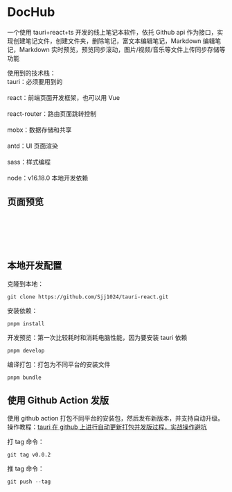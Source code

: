 <h1>DocHub</h1><p>一个使用 tauri+react+ts 开发的线上笔记本软件，依托 Github api 作为接口，实现创建笔记文件，创建文件夹，删除笔记，富文本编辑笔记，Markdown 编辑笔记，Markdown 实时预览，预览同步滚动，图片/视频/音乐等文件上传同步存储等功能</p><p>使用到的技术栈：<br>tauri：必须要用到的<br><br>react：前端页面开发框架，也可以用 Vue<br><br>react-router：路由页面跳转控制<br><br>mobx：数据存储和共享<br><br>antd：UI 页面渲染<br><br>sass：样式编程<br><br>node：v16.18.0 本地开发依赖</p><h2>页面预览</h2><p><img src="https://cdn.staticaly.com/gh/1024huijia/QingChunMeizi@master/image.35ywvl1kmdc0.webp" alt="" data-href="" style=""/></p><p><img src="https://cdn.staticaly.com/gh/1024huijia/QingChunMeizi@master/image.39hqgfcwwg80.webp" alt="" data-href="" style=""/></p><p><img src="https://cdn.staticaly.com/gh/1024huijia/QingChunMeizi@master/image.1zdc3yt6nylc.webp" alt="" data-href="" style=""/></p><p><img src="https://cdn.staticaly.com/gh/1024huijia/QingChunMeizi@master/image.z3wf7msueeo.webp" alt="" data-href="" style=""/></p><p><img src="https://cdn.staticaly.com/gh/1024huijia/QingChunMeizi@master/image.4l8136m6fp20.webp" alt="" data-href="" style=""/></p><p><img src="https://cdn.staticaly.com/gh/1024huijia/QingChunMeizi@master/image.5rni30s4jws0.webp" alt="" data-href="" style=""/></p><h2>本地开发配置</h2><p>克隆到本地：</p><pre><code >git clone https://github.com/Sjj1024/tauri-react.git
</code></pre><p>安装依赖：</p><pre><code >pnpm install
</code></pre><p>开发预览：第一次比较耗时和消耗电脑性能，因为要安装 tauri 依赖</p><pre><code >pnpm develop
</code></pre><p>编译打包：打包为不同平台的安装文件</p><pre><code >pnpm bundle
</code></pre><h2>使用 Github Action 发版</h2><p>使用 github action 打包不同平台的安装包，然后发布新版本，并支持自动升级。操作教程：<a href="https://xiaoshen.blog.csdn.net/article/details/131963524" target="">tauri 在 github 上进行自动更新打包并发版过程，实战操作避坑</a></p><p>打 tag 命令：</p><pre><code >git tag v0.0.2
</code></pre><p>推 tag 命令：</p><pre><code >git push --tag
</code></pre><p><br></p>